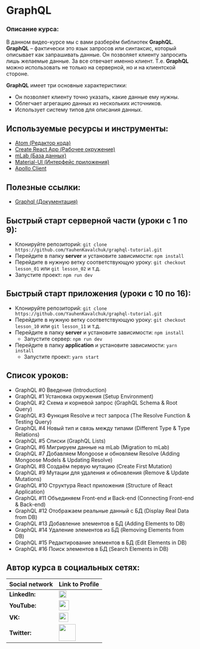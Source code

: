#  GraphQL

### Описание курса:
В данном видео-курсе мы с вами разберём библиотек **GraphQL**. **GraphQL** – фактически это язык запросов или синтаксис, который описывает как запрашивать данные. Он позволяет клиенту запросить лишь желаемые данные. За все отвечает именно клиент. Т.е. **GraphQL** можно использовать не только на серверной, но и на клиентской стороне.

**GraphQL** имеет три основные характеристики:
- Он позволяет клиенту точно указать, какие данные ему нужны.
- Облегчает агрегацию данных из нескольких источников.
- Использует систему типов для описания данных.

## Используемые ресурсы и инструменты:
- [Atom (Редактор кода)](https://atom.io/)
- [Create React App (Рабочее окружение)](https://github.com/facebook/create-react-app)
- [mLab (База данных)](https://mlab.com)
- [Material-UI (Интерфейс приложения)](https://material-ui.com)
- [Apollo Client](https://www.apollographql.com/docs/react/)

## Полезные ссылки:
- [Graphql (Документация)](https://graphql.org/learn/)

## Быстрый старт серверной части (уроки с 1 по 9):
- Клонируйте репозиторий: `git clone https://github.com/YauhenKavalchuk/graphql-tutorial.git`
- Перейдите в папку **server** и установите зависимости: `npm install`
- Перейдите в нужную ветку соответствующую уроку: `git checkout lesson_01` или `git lesson_02` и т.д.
- Запустите проект: `npm run dev`

## Быстрый старт приложения (уроки с 10 по 16):
- Клонируйте репозиторий: `git clone https://github.com/YauhenKavalchuk/graphql-tutorial.git`
-  Перейдите в нужную ветку соответствующую уроку: `git checkout lesson_10` или `git lesson_11` и т.д.
- Перейдите в папку **server** и установите зависимости: `npm install`
	- Запустите сервер: `npm run dev`
- Перейдите в папку **application** и установите зависимости: `yarn install`
	- Запустите проект: `yarn start`

## Список уроков:
- GraphQL #0 Введение (Introduction)
- GraphQL #1 Установка окружения (Setup Environment)
- GraphQL #2 Схема и корневой запрос (GraphQL Schema & Root Query)
- GraphQL #3 Функция Resolve и тест запроса (The Resolve Function & Testing Query)
- GraphQL #4 Новый тип и связь между типами (Different Type & Type Relations)
- GraphQL #5 Списки (GraphQL Lists)
- GraphQL #6 Мигрируем данные на mLab (Migration to mLab)
- GraphQL #7 Добавляем Mongoose и обновляем Resolve (Adding Mongoose Models & Updating Resolve)
- GraphQL #8 Создаём первую мутацию (Create First Mutation)
- GraphQL #9 Мутации для удаления и обновления (Remove & Update Mutations)
- GraphQL #10 Структура React приложения (Structure of React Application​)
- GraphQL #11 Объединяем Front-end и Back-end (Connecting Front-end & Back-end​)
- GraphQL #12 Отображаем реальные данный с БД (Display Real Data from DB)
- GraphQL #13 Добавление элементов в БД (Adding Elements to DB)
- GraphQL #14 Удаление элементов из БД (Removing Elements from DB)
- GraphQL #15 Редактирование элементов в БД (Edit Elements in DB)
- GraphQL #16 Поиск элементов в БД (Search Elements in DB)

## Автор курса в социальных сетях:
Social network | Link to Profile
-----|-----
**LinkedIn:** | [<img src="https://upload.wikimedia.org/wikipedia/commons/thumb/0/01/LinkedIn_Logo.svg/1280px-LinkedIn_Logo.svg.png" height="20" />](http://www.linkedin.com/in/YauhenKavalchuk)
**YouTube:** | [<img src="https://upload.wikimedia.org/wikipedia/commons/thumb/e/e1/Logo_of_YouTube_%282015-2017%29.svg/1280px-Logo_of_YouTube_%282015-2017%29.svg.png" height="27" />](https://youtube.com/c/YauhenKavalchuk)
**VK:** | [<img src="http://pngimg.com/uploads/vkontakte/vkontakte_PNG27.png" height="25" />](http://vk.com/YauhenKavalchuk)
**Twitter:** | [<img src="http://www.stickpng.com/assets/images/580b57fcd9996e24bc43c53e.png" height="45" />](https://twitter.com/YauhenKavalchuk)
